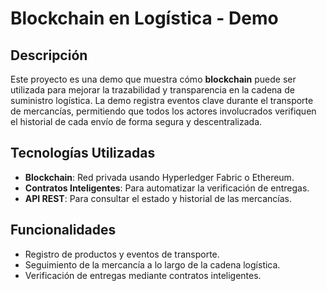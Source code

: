 # Blockchain en Logística - Demo

## Descripción

Este proyecto es una demo que muestra cómo **blockchain** puede ser utilizada para mejorar la trazabilidad y transparencia en la cadena de suministro logística. La demo registra eventos clave durante el transporte de mercancías, permitiendo que todos los actores involucrados verifiquen el historial de cada envío de forma segura y descentralizada.

## Tecnologías Utilizadas

- **Blockchain**: Red privada usando Hyperledger Fabric o Ethereum.
- **Contratos Inteligentes**: Para automatizar la verificación de entregas.
- **API REST**: Para consultar el estado y historial de las mercancías.

## Funcionalidades

- Registro de productos y eventos de transporte.
- Seguimiento de la mercancía a lo largo de la cadena logística.
- Verificación de entregas mediante contratos inteligentes.



